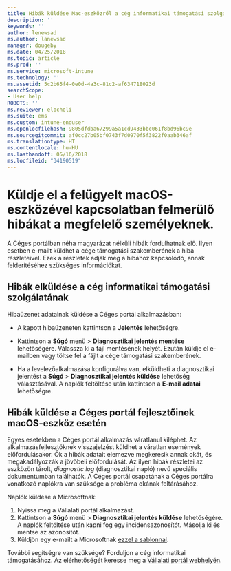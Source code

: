 ```yaml
---
title: Hibák küldése Mac-eszközről a cég informatikai támogatási szolgálatának | Microsoft Docs
description: ''
keywords: ''
author: lenewsad
ms.author: lanewsad
manager: dougeby
ms.date: 04/25/2018
ms.topic: article
ms.prod: ''
ms.service: microsoft-intune
ms.technology: ''
ms.assetid: 5c2b65f4-0e0d-4a3c-81c2-af634718023d
searchScope:
- User help
ROBOTS: ''
ms.reviewer: elocholi
ms.suite: ems
ms.custom: intune-enduser
ms.openlocfilehash: 9805dfdba67299a5a1cd9433bbc061f8bd96bc9e
ms.sourcegitcommit: af0cc27b05bf0743f7d0970f5f3822f0aab346af
ms.translationtype: HT
ms.contentlocale: hu-HU
ms.lasthandoff: 05/16/2018
ms.locfileid: "34190519"
---
```

# <a name="submit-errors-to-the-right-people-for-your-managed-macos-device"></a>Küldje el a felügyelt macOS-eszközével kapcsolatban felmerülő hibákat a megfelelő személyeknek.

A Céges portálban néha magyarázat nélküli hibák fordulhatnak elő. Ilyen esetben e-mailt küldhet a cége támogatási szakemberének a hiba részleteivel. Ezek a részletek adják meg a hibához kapcsolódó, annak felderítéséhez szükséges információkat.

## <a name="send-errors-to-your-company-support"></a>Hibák elküldése a cég informatikai támogatási szolgálatának

Hibaüzenet adatainak küldése a Céges portál alkalmazásban:

-   A kapott hibaüzeneten kattintson a **Jelentés** lehetőségre.

-   Kattintson a **Súgó** menü > **Diagnosztikai jelentés mentése** lehetőségére. Válassza ki a fájl mentésének helyét. Ezután küldje el e-mailben vagy töltse fel a fájlt a cége támogatási szakemberének.

-   Ha a levelezőalkalmazása konfigurálva van, elküldheti a diagnosztikai jelentést a **Súgó** > **Diagnosztikai jelentés küldése** lehetőség választásával. A naplók feltöltése után kattintson a **E-mail adatai** lehetőségre.

## <a name="send-errors-to-the-company-portal-developers-for-macos-devices"></a>Hibák küldése a Céges portál fejlesztőinek macOS-eszköz esetén

Egyes esetekben a Céges portál alkalmazás váratlanul kiléphet. Az alkalmazásfejlesztőknek visszajelzést küldhet a váratlan események előfordulásakor. Ők a hibák adatait elemezve megkeresik annak okát, és megakadályozzák a jövőbeli előfordulását. Az ilyen hibák részletei az eszközön tárolt, _diagnostic log_ (diagnosztikai napló) nevű speciális dokumentumban találhatók. A Céges portál csapatának a Céges portálra vonatkozó naplókra van szüksége a probléma okának feltárásához.

Naplók küldése a Microsoftnak:

1.  Nyissa meg a Vállalati portál alkalmazást.
2.  Kattintson a **Súgó** menü > **Diagnosztikai jelentés küldése** lehetőségére.  A naplók feltöltése után kapni fog egy incidensazonosítót. Másolja ki és mentse az azonosítót.
3.  Küldjön egy e-mailt a Microsoftnak <a href="mailto:IntuneCPiOSfeedback@microsoft.com?subject=My Company Portal App Closed Unexpectedly&body=Paste your incident ID and describe the incident here.">ezzel a sablonnal</a>.

További segítségre van szüksége? Forduljon a cég informatikai támogatásához. Az elérhetőségét keresse meg a [Vállalati portál webhelyén](https://portal.manage.microsoft.com#HelpDeskDialog).
